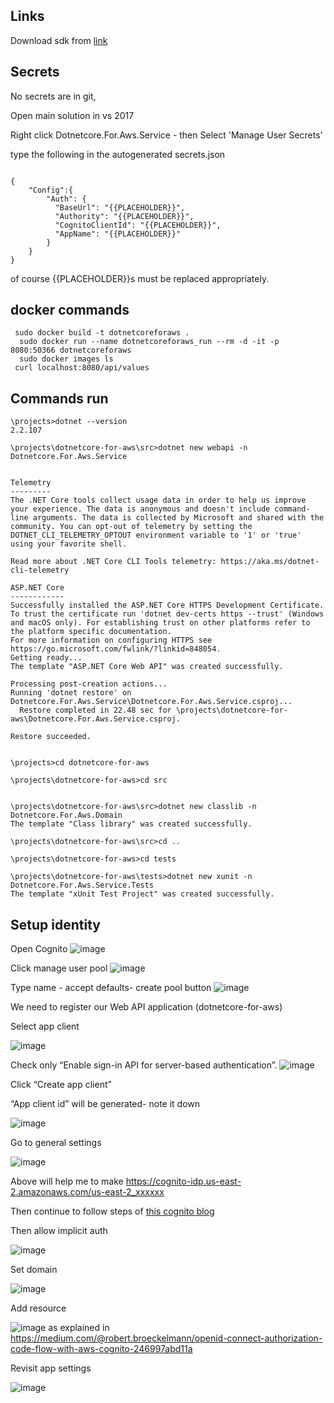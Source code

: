 ## Links
Download sdk from [link](https://dotnet.microsoft.com/download/thank-you/dotnet-sdk-2.2.107-windows-x64-installer)

## Secrets
No secrets are in git,

Open main solution in vs 2017

Right click Dotnetcore.For.Aws.Service - then 
Select 'Manage User Secrets'

type the following in the autogenerated secrets.json

```

{
	"Config":{
		"Auth": {
		  "BaseUrl": "{{PLACEHOLDER}}",
		  "Authority": "{{PLACEHOLDER}}",
		  "CognitoClientId": "{{PLACEHOLDER}}",
		  "AppName": "{{PLACEHOLDER}}"
		}
	}
}
```

of course {{PLACEHOLDER}}s must be replaced appropriately.

## docker commands
```
 sudo docker build -t dotnetcoreforaws .
  sudo docker run --name dotnetcoreforaws_run --rm -d -it -p 8080:50366 dotnetcoreforaws
  sudo docker images ls
 curl localhost:8080/api/values

```

## Commands run
```
\projects>dotnet --version
2.2.107

\projects\dotnetcore-for-aws\src>dotnet new webapi -n Dotnetcore.For.Aws.Service


Telemetry
---------
The .NET Core tools collect usage data in order to help us improve your experience. The data is anonymous and doesn't include command-line arguments. The data is collected by Microsoft and shared with the community. You can opt-out of telemetry by setting the DOTNET_CLI_TELEMETRY_OPTOUT environment variable to '1' or 'true' using your favorite shell.

Read more about .NET Core CLI Tools telemetry: https://aka.ms/dotnet-cli-telemetry

ASP.NET Core
------------
Successfully installed the ASP.NET Core HTTPS Development Certificate.
To trust the certificate run 'dotnet dev-certs https --trust' (Windows and macOS only). For establishing trust on other platforms refer to the platform specific documentation.
For more information on configuring HTTPS see https://go.microsoft.com/fwlink/?linkid=848054.
Getting ready...
The template "ASP.NET Core Web API" was created successfully.

Processing post-creation actions...
Running 'dotnet restore' on Dotnetcore.For.Aws.Service\Dotnetcore.For.Aws.Service.csproj...
  Restore completed in 22.48 sec for \projects\dotnetcore-for-aws\Dotnetcore.For.Aws.Service.csproj.

Restore succeeded.


\projects>cd dotnetcore-for-aws

\projects\dotnetcore-for-aws>cd src


\projects\dotnetcore-for-aws\src>dotnet new classlib -n Dotnetcore.For.Aws.Domain
The template "Class library" was created successfully.

\projects\dotnetcore-for-aws\src>cd ..

\projects\dotnetcore-for-aws>cd tests

\projects\dotnetcore-for-aws\tests>dotnet new xunit -n Dotnetcore.For.Aws.Service.Tests
The template "xUnit Test Project" was created successfully.
```

## Setup identity


Open Cognito
![image](https://user-images.githubusercontent.com/2136211/60689627-062bb700-9edd-11e9-96d9-87f64f6d539e.png)

Click manage user pool
![image](https://user-images.githubusercontent.com/2136211/60689634-23608580-9edd-11e9-9a86-ca5edafdf3de.png)

Type name - accept defaults- create pool button
![image](https://user-images.githubusercontent.com/2136211/60689650-4e4ad980-9edd-11e9-8ab2-1d71d9509f93.png)

We need to register our Web API application (dotnetcore-for-aws)

Select app client

![image](https://user-images.githubusercontent.com/2136211/60689690-c9ac8b00-9edd-11e9-845b-bd3b8cc8fb12.png)

Check only “Enable sign-in API for server-based authentication”.
![image](https://user-images.githubusercontent.com/2136211/60690007-63296c00-9ee1-11e9-888e-af1ecb9f8b8c.png)

Click “Create app client”

 “App client id” will be generated- note it down

![image](https://user-images.githubusercontent.com/2136211/60690063-e6e35880-9ee1-11e9-8ac9-74d2d01d5eb3.png)

Go to general settings

![image](https://user-images.githubusercontent.com/2136211/60690160-b7811b80-9ee2-11e9-83c6-f688f8514f4f.png)

Above will help me to make 
https://cognito-idp.us-east-2.amazonaws.com/us-east-2_xxxxxx

Then continue to follow steps of [this cognito blog](http://snevsky.com/blog/dotnet-core-authentication-aws-cognito)


Then allow implicit auth

![image](https://user-images.githubusercontent.com/2136211/60698353-8d445380-9f0c-11e9-9676-d951ff14ad7a.png)

Set domain

![image](https://user-images.githubusercontent.com/2136211/60698601-c4673480-9f0d-11e9-9606-6c59111dcf9d.png)



Add resource 

![image](https://user-images.githubusercontent.com/2136211/60735789-3b361900-9f72-11e9-873b-9bf537472ce6.png)
 as explained in https://medium.com/@robert.broeckelmann/openid-connect-authorization-code-flow-with-aws-cognito-246997abd11a


Revisit app settings

![image](https://user-images.githubusercontent.com/2136211/60736010-2ad26e00-9f73-11e9-8952-e279dce9ef5c.png)

